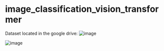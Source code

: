 # image_classification_vision_transformer
Dataset located in the google drive:
![image](https://github.com/AsinaMilic/image_classification_with_vision_transformers/assets/54029561/87787be6-5d8a-4108-9c84-65cc93bc478b)

![image](https://github.com/AsinaMilic/image_classification_with_vision_transformers/assets/54029561/687b6b15-7ec8-4298-a1b3-917f7b3de490)
